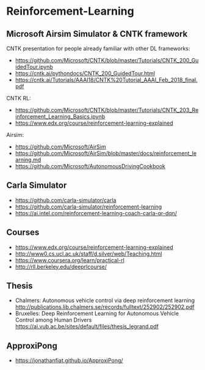 # Reinforcement-Learning



## Microsoft Airsim Simulator & CNTK framework

CNTK presentation for people already familiar with other DL frameworks:
* https://github.com/Microsoft/CNTK/blob/master/Tutorials/CNTK_200_GuidedTour.ipynb  
* https://cntk.ai/pythondocs/CNTK_200_GuidedTour.html  
* https://cntk.ai/Tutorials/AAAI18/CNTK%20Tutorial_AAAI_Feb_2018_final.pdf  

CNTK RL:  
* https://github.com/Microsoft/CNTK/blob/master/Tutorials/CNTK_203_Reinforcement_Learning_Basics.ipynb  
* https://www.edx.org/course/reinforcement-learning-explained

Airsim:  
* https://github.com/Microsoft/AirSim  
* https://github.com/Microsoft/AirSim/blob/master/docs/reinforcement_learning.md  
* https://github.com/Microsoft/AutonomousDrivingCookbook  

## Carla Simulator

* https://github.com/carla-simulator/carla  
* https://github.com/carla-simulator/reinforcement-learning  
* https://ai.intel.com/reinforcement-learning-coach-carla-qr-dqn/  


## Courses

* https://www.edx.org/course/reinforcement-learning-explained
* http://www0.cs.ucl.ac.uk/staff/d.silver/web/Teaching.html  
* https://www.coursera.org/learn/practical-rl  
* http://rll.berkeley.edu/deeprlcourse/  


## Thesis

* Chalmers: Autonomous vehicle control via deep reinforcement learning  
  http://publications.lib.chalmers.se/records/fulltext/252902/252902.pdf  
* Bruxelles: Deep Reinforcement Learning for Autonomous Vehicle Control among Human Drivers  
  https://ai.vub.ac.be/sites/default/files/thesis_legrand.pdf  
  
## ApproxiPong

* https://jonathanfiat.github.io/ApproxiPong/  
